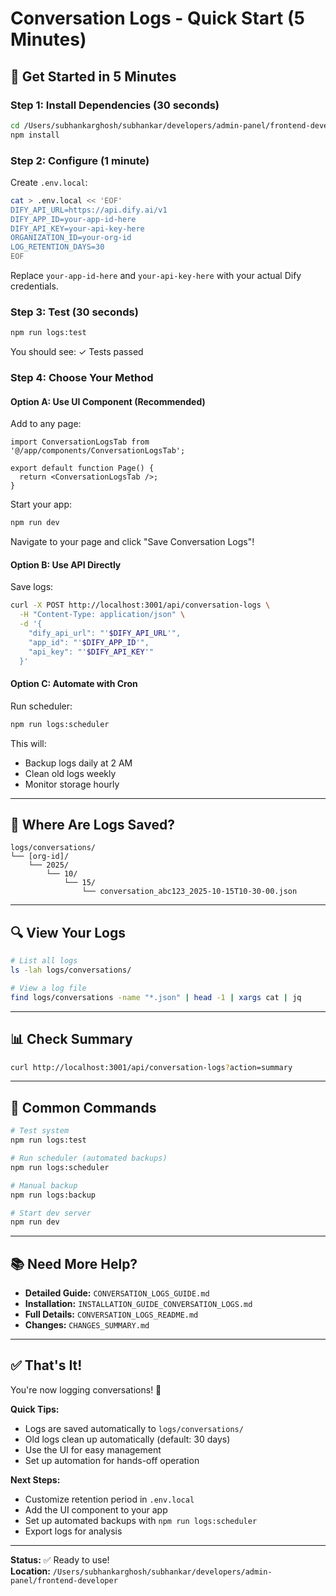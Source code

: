 # Conversation Logs - Quick Start (5 Minutes)

## 🚀 Get Started in 5 Minutes

### Step 1: Install Dependencies (30 seconds)

```bash
cd /Users/subhankarghosh/subhankar/developers/admin-panel/frontend-developer
npm install
```

### Step 2: Configure (1 minute)

Create `.env.local`:

```bash
cat > .env.local << 'EOF'
DIFY_API_URL=https://api.dify.ai/v1
DIFY_APP_ID=your-app-id-here
DIFY_API_KEY=your-api-key-here
ORGANIZATION_ID=your-org-id
LOG_RETENTION_DAYS=30
EOF
```

Replace `your-app-id-here` and `your-api-key-here` with your actual Dify credentials.

### Step 3: Test (30 seconds)

```bash
npm run logs:test
```

You should see: ✓ Tests passed

### Step 4: Choose Your Method

#### Option A: Use UI Component (Recommended)

Add to any page:

```tsx
import ConversationLogsTab from '@/app/components/ConversationLogsTab';

export default function Page() {
  return <ConversationLogsTab />;
}
```

Start your app:
```bash
npm run dev
```

Navigate to your page and click "Save Conversation Logs"!

#### Option B: Use API Directly

Save logs:
```bash
curl -X POST http://localhost:3001/api/conversation-logs \
  -H "Content-Type: application/json" \
  -d '{
    "dify_api_url": "'$DIFY_API_URL'",
    "app_id": "'$DIFY_APP_ID'",
    "api_key": "'$DIFY_API_KEY'"
  }'
```

#### Option C: Automate with Cron

Run scheduler:
```bash
npm run logs:scheduler
```

This will:
- Backup logs daily at 2 AM
- Clean old logs weekly
- Monitor storage hourly

---

## 📁 Where Are Logs Saved?

```
logs/conversations/
└── [org-id]/
    └── 2025/
        └── 10/
            └── 15/
                └── conversation_abc123_2025-10-15T10-30-00.json
```

---

## 🔍 View Your Logs

```bash
# List all logs
ls -lah logs/conversations/

# View a log file
find logs/conversations -name "*.json" | head -1 | xargs cat | jq
```

---

## 📊 Check Summary

```bash
curl http://localhost:3001/api/conversation-logs?action=summary
```

---

## 🎯 Common Commands

```bash
# Test system
npm run logs:test

# Run scheduler (automated backups)
npm run logs:scheduler

# Manual backup
npm run logs:backup

# Start dev server
npm run dev
```

---

## 📚 Need More Help?

- **Detailed Guide:** `CONVERSATION_LOGS_GUIDE.md`
- **Installation:** `INSTALLATION_GUIDE_CONVERSATION_LOGS.md`
- **Full Details:** `CONVERSATION_LOGS_README.md`
- **Changes:** `CHANGES_SUMMARY.md`

---

## ✅ That's It!

You're now logging conversations! 🎉

**Quick Tips:**
- Logs are saved automatically to `logs/conversations/`
- Old logs clean up automatically (default: 30 days)
- Use the UI for easy management
- Set up automation for hands-off operation

**Next Steps:**
- Customize retention period in `.env.local`
- Add the UI component to your app
- Set up automated backups with `npm run logs:scheduler`
- Export logs for analysis

---

**Status:** ✅ Ready to use!  
**Location:** `/Users/subhankarghosh/subhankar/developers/admin-panel/frontend-developer`

